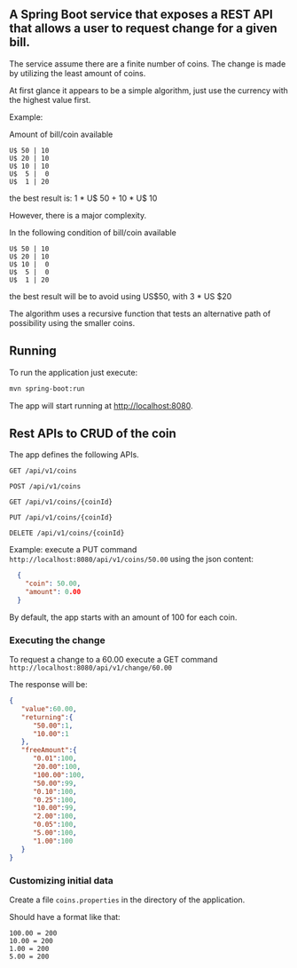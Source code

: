 ## A Spring Boot service that exposes a REST API that allows a user to request change for a given bill. ##

The service assume there are a finite number of coins. The change is made by utilizing the least amount of coins.

At first glance it appears to be a simple algorithm, just use the currency with the highest value first.

Example:

Amount of bill/coin available

```
U$ 50 | 10
U$ 20 | 10
U$ 10 | 10
U$  5 |  0
U$  1 | 20
```

the best result is: 1 * U$ 50 + 10 * U$ 10

However, there is a major complexity.

In the following condition of bill/coin available

```
U$ 50 | 10
U$ 20 | 10
U$ 10 |  0
U$  5 |  0
U$  1 | 20
```

the best result will be to avoid using US$50, with 3 * US $20

The algorithm uses a recursive function that tests an alternative path of possibility using the smaller coins.

## Running ##

To run the application just execute:

```bash
mvn spring-boot:run
```

The app will start running at <http://localhost:8080>.

## Rest APIs to CRUD of the coin

The app defines the following APIs.

    GET /api/v1/coins
    
    POST /api/v1/coins
    
    GET /api/v1/coins/{coinId}
    
    PUT /api/v1/coins/{coinId}
    
    DELETE /api/v1/coins/{coinId}

Example: execute a PUT command `http://localhost:8080/api/v1/coins/50.00` using the json content:

```json
  {
    "coin": 50.00,
    "amount": 0.00
  }
```

By default, the app starts with an amount of 100 for each coin.

### Executing the change

To request a change to a 60.00 execute a GET command `http://localhost:8080/api/v1/change/60.00`

The response will be:

```json
{
   "value":60.00,
   "returning":{
      "50.00":1,
      "10.00":1
   },
   "freeAmount":{
      "0.01":100,
      "20.00":100,
      "100.00":100,
      "50.00":99,
      "0.10":100,
      "0.25":100,
      "10.00":99,
      "2.00":100,
      "0.05":100,
      "5.00":100,
      "1.00":100
   }
}
```
### Customizing initial data

Create a file `coins.properties` in the directory of the application.

Should have a format like that:
```
100.00 = 200
10.00 = 200
1.00 = 200
5.00 = 200
```
